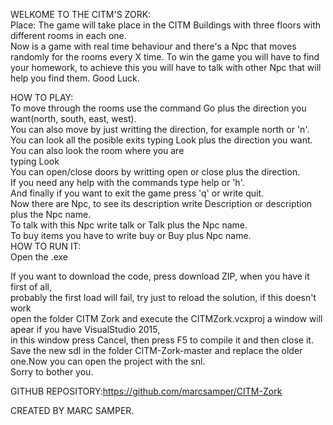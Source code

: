 WELKOME TO THE CITM'S ZORK:  
Place: The game will take place in the CITM Buildings with three floors with different
rooms in each one.  
Now is a game with real time behaviour and there's a Npc that moves randomly for the rooms every X time.
To win the game you will have to find your homework, to achieve this you will have to talk with other Npc that will help you find them.
Good Luck.  

HOW TO PLAY:     
To move through the rooms use the command Go plus the direction you want(north, south, east, west).  
You can also move by just writting the direction, for example north or 'n'.  
You can look all the posible exits typing Look plus the direction you want. You can also look the room where you are  
typing Look    
You can  open/close doors by writting open or close plus the direction.  
If you need any help with the commands type help or 'h'.   
And finally if you want to exit the game press 'q' or write quit.    
Now there are Npc, to see its description write Description or description plus the Npc name.    
To talk with this Npc write talk or Talk plus the Npc name.    
To buy items you have to write buy or Buy plus Npc name.    
HOW TO RUN IT:         
Open the .exe      
     
If you want to download the code, press download ZIP, when you have it first of all,    
probably the first load will fail, try just to reload the solution, if this doesn't work      
open the folder CITM Zork and execute the CITMZork.vcxproj a window will apear if you have VisualStudio 2015,      
in this window press Cancel, then press F5 to compile it and then close it.      
Save the new sdl in the folder CITM-Zork-master and replace the older one.Now you can open the project with the snl.      
Sorry to bother you.        


GITHUB REPOSITORY:https://github.com/marcsamper/CITM-Zork           

CREATED BY MARC SAMPER.      
